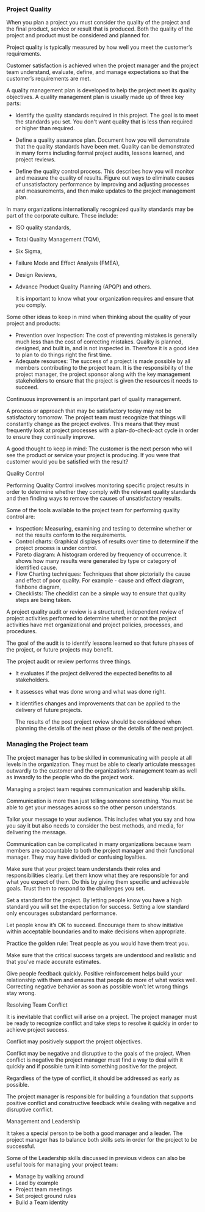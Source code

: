 ### Project Quality

When you plan a project you must consider the quality of the project and the final
product, service or result that is produced. Both the quality of the project and
product must be considered and planned for.

Project quality is typically measured by how well you meet the customer’s
requirements.

Customer satisfaction is achieved when the project manager and the project team
understand, evaluate, define, and manage expectations so that the customer’s
requirements are met.

A quality management plan is developed to help the project meet its quality
objectives. A quality management plan is usually made up of three key parts:

- Identify the quality standards required in this project. The goal is to meet the
  standards you set. You don't want quality that is less than required or higher
  than required.

- Define a quality assurance plan. Document how you will demonstrate that the
  quality standards have been met. Quality can be demonstrated in many forms
  including formal project audits, lessons learned, and project reviews.
- Define the quality control process. This describes how you will monitor and
  measure the quality of results. Figure out ways to eliminate causes of
  unsatisfactory performance by improving and adjusting processes and
  measurements, and then make updates to the project management plan.



In many organizations internationally recognized quality standards may be part of the corporate culture. These include:

- ISO quality standards,

- Total Quality Management (TQM),

- Six Sigma,

- Failure Mode and Effect Analysis (FMEA),

- Design Reviews,

- Advance Product Quality Planning (APQP) and others.

  It is important to know what your organization requires and ensure that you comply.

Some other ideas to keep in mind when thinking about the quality of your project and products:

- Prevention over Inspection: The cost of preventing mistakes is generally much less than the cost of correcting mistakes. Quality is planned, designed, and built in, and is not inspected in. Therefore it is a good idea to plan to do things right the first time.
- Adequate resources: The success of a project is made possible by all members contributing to the project team. It is the responsibility of the project manager, the project sponsor along with the key management stakeholders to ensure that the project is given the resources it needs to succeed.

Continuous improvement is an important part of quality management.

A process or approach that may be satisfactory today may not be satisfactory tomorrow. The project team must recognize that things will constantly change as the project evolves. This means that they must frequently look at project processes with a plan-do-check-act cycle in order to ensure they continually improve.

A good thought to keep in mind: The customer is the next person who will see the product or service your project is producing. If you were that customer would you be satisfied with the result?



Quality Control

Performing Quality Control involves monitoring specific project results in order to determine whether they comply with the relevant quality standards and then finding ways to remove the causes of unsatisfactory results.

Some of the tools available to the project team for performing quality control are:

- Inspection: Measuring, examining and testing to determine whether or not the results conform to the requirements.
- Control charts: Graphical displays of results over time to determine if the project process is under control.
- Pareto diagram: A histogram ordered by frequency of occurrence. It shows how many results were generated by type or category of identified cause.
- Flow Charting techniques: Techniques that show pictorially the cause and effect of poor quality. For example - cause and effect diagram, fishbone diagram,
- Checklists: The checklist can be a simple way to ensure that quality steps are being taken.



A project quality audit or review is a structured, independent review of project activities performed to determine whether or not the project activities have met organizational and project policies, processes, and procedures.

The goal of the audit is to identify lessons learned so that future phases of the project, or future projects may benefit.

The project audit or review performs three things.

- It evaluates if the project delivered the expected benefits to all stakeholders.

- It assesses what was done wrong and what was done right.

- It identifies changes and improvements that can be applied to the delivery of future projects.

  The results of the post project review should be considered when planning the details of the next phase or the details of the next project.

  

### Managing the Project team

The project manager has to be skilled in communicating with people at all levels in the organization. They must be able to clearly articulate messages outwardly to the customer and the organization’s management team as well as inwardly to the people who do the project work.

Managing a project team requires communication and leadership skills.

Communication is more than just telling someone something. You must be able to get your messages across so the other person understands.

Tailor your message to your audience. This includes what you say and how you say it but also needs to consider the best methods, and media, for delivering the message.

Communication can be complicated in many organizations because team members are accountable to both the project manager and their functional manager. They may have divided or confusing loyalties.

Make sure that your project team understands their roles and responsibilities clearly. Let them know what they are responsible for and what you expect of them. Do this by giving them specific and achievable goals. Trust them to respond to the challenges you set.



Set a standard for the project. By letting people know you have a high standard you will set the expectation for success. Setting a low standard only encourages substandard performance.

Let people know it’s OK to succeed. Encourage them to show initiative within acceptable boundaries and to make decisions when appropriate.

Practice the golden rule: Treat people as you would have them treat you.

Make sure that the critical success targets are understood and realistic and that you’ve made accurate estimates.

Give people feedback quickly. Positive reinforcement helps build your relationship with them and ensures that people do more of what works well. Correcting negative behavior as soon as possible won’t let wrong things stay wrong.

Resolving Team Conflict

It is inevitable that conflict will arise on a project. The project manager must be ready to recognize conflict and take steps to resolve it quickly in order to achieve project success.

Conflict may positively support the project objectives.

Conflict may be negative and disruptive to the goals of the project. When conflict is negative the project manager must find a way to deal with it quickly and if possible turn it into something positive for the project.

Regardless of the type of conflict, it should be addressed as early as possible.

The project manager is responsible for building a foundation that supports positive conflict and constructive feedback while dealing with negative and disruptive conflict.



Management and Leadership

It takes a special person to be both a good manager and a leader. The project manager has to balance both skills sets in order for the project to be successful.

Some of the Leadership skills discussed in previous videos can also be useful tools for managing your project team:

- Manage by walking around
- Lead by example
- Project team meetings
- Set project ground rules
- Build a Team identity
